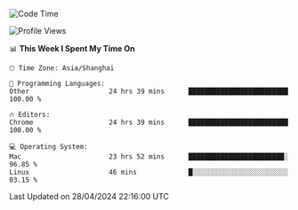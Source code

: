 <!--START_SECTION:waka-->
![Code Time](http://img.shields.io/badge/Code%20Time-2%2C217%20hrs%2016%20mins-blue)

![Profile Views](http://img.shields.io/badge/Profile%20Views-0-blue)

📊 **This Week I Spent My Time On** 

```text
🕑︎ Time Zone: Asia/Shanghai

💬 Programming Languages: 
Other                    24 hrs 39 mins      █████████████████████████   100.00 % 

🔥 Editors: 
Chrome                   24 hrs 39 mins      █████████████████████████   100.00 % 

💻 Operating System: 
Mac                      23 hrs 52 mins      ████████████████████████░   96.85 % 
Linux                    46 mins             █░░░░░░░░░░░░░░░░░░░░░░░░   03.15 % 
```


 Last Updated on 28/04/2024 22:16:00 UTC
<!--END_SECTION:waka-->